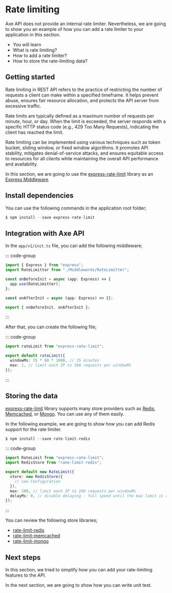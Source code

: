 # Rate limiting

<p class="description">
Axe API does not provide an internal rate limiter. Nevertheless, we are going to show you an example of how you can add a rate limiter to your application in this section.
</p>

<ul class="intro">
  <li>You will learn</li>
  <li>What is rate limiting?</li>
  <li>How to add a rate limiter?</li>
  <li>How to store the rate-limiting data?</li>
</ul>

## Getting started

Rate limiting in REST API refers to the practice of restricting the number of requests a client can make within a specified timeframe. It helps prevent abuse, ensures fair resource allocation, and protects the API server from excessive traffic.

Rate limits are typically defined as a maximum number of requests per minute, hour, or day. When the limit is exceeded, the server responds with a specific HTTP status code (e.g., 429 Too Many Requests), indicating the client has reached the limit.

Rate limiting can be implemented using various techniques such as token bucket, sliding window, or fixed window algorithms. It promotes API stability, mitigates denial-of-service attacks, and ensures equitable access to resources for all clients while maintaining the overall API performance and availability.

In this section, we are going to use the [express-rate-limit](https://www.npmjs.com/package/express-rate-limit) library as an [Express Middleware](https://expressjs.com/en/guide/using-middleware.html).

## Install dependencies

You can use the following commands in the application root folder;

```js
$ npm install --save express-rate-limit
```

## Integration with Axe API

In the `app/v1/init.ts` file, you can add the following middleware;

::: code-group

```ts [app/v1/init.ts]
import { Express } from "express";
import RateLimitter from "./Middlewares/RateLimitter";

const onBeforeInit = async (app: Express) => {
  app.use(RateLimitter);
};

const onAfterInit = async (app: Express) => {};

export { onBeforeInit, onAfterInit };
```

:::

After that, you can create the following file;

::: code-group

```ts [app/v1/Middlewares/RateLimitter.ts]
import rateLimit from "express-rate-limit";

export default rateLimit({
  windowMs: 15 * 60 * 1000, // 15 minutes
  max: 1, // limit each IP to 100 requests per windowMs
});
```

:::

## Storing the data

[express-rate-limit](https://www.npmjs.com/package/express-rate-limit) library supports many store providers such as [Redis](https://redis.io/), [Memcached](https://memcached.org/), or [Mongo](https://www.mongodb.com/). You can use any of them easily.

In the following example, we are going to show how you can add Redis support for the rate limiter.

```js
$ npm install --save rate-limit-redis
```

::: code-group

```ts [app/v1/Middlewares/RateLimitter.ts]
import RateLimit from "express-rate-limit";
import RedisStore from "rate-limit-redis";

export default new RateLimit({
  store: new RedisStore({
    // see Configuration
  }),
  max: 100, // limit each IP to 100 requests per windowMs
  delayMs: 0, // disable delaying - full speed until the max limit is reached
});
```

:::

You can review the following store libraries;

- [rate-limit-redis](https://www.npmjs.com/package/rate-limit-redis)
- [rate-limit-memcached](https://npmjs.org/package/rate-limit-memcached)
- [rate-limit-mongo](https://www.npmjs.com/package/rate-limit-mongo)

## Next steps

In this section, we tried to simplify how you can add your rate-limiting features to the API.

In the next section, we are going to show how you can write unit test.
